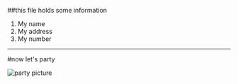 ##this file holds some information
1. My name
2. My address
3. My number

-----

#now let's party

![party picture](https://media0.giphy.com/media/f4bUks2G3fhtctcFzV/giphy.gif)
